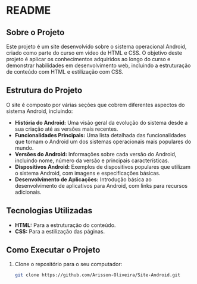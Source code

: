 # README

## Sobre o Projeto

Este projeto é um site desenvolvido sobre o sistema operacional Android, criado como parte do curso em vídeo de HTML e CSS. O objetivo deste projeto é aplicar os conhecimentos adquiridos ao longo do curso e demonstrar habilidades em desenvolvimento web, incluindo a estruturação de conteúdo com HTML e estilização com CSS.

## Estrutura do Projeto

O site é composto por várias seções que cobrem diferentes aspectos do sistema Android, incluindo:

- **História do Android:** Uma visão geral da evolução do sistema desde a sua criação até as versões mais recentes.
- **Funcionalidades Principais:** Uma lista detalhada das funcionalidades que tornam o Android um dos sistemas operacionais mais populares do mundo.
- **Versões do Android:** Informações sobre cada versão do Android, incluindo nome, número da versão e principais características.
- **Dispositivos Android:** Exemplos de dispositivos populares que utilizam o sistema Android, com imagens e especificações básicas.
- **Desenvolvimento de Aplicações:** Introdução básica ao desenvolvimento de aplicativos para Android, com links para recursos adicionais.

## Tecnologias Utilizadas

- **HTML:** Para a estruturação do conteúdo.
- **CSS:** Para a estilização das páginas.

## Como Executar o Projeto

1. Clone o repositório para o seu computador:
   ```bash
   git clone https://github.com/Arisson-Oliveira/Site-Android.git
